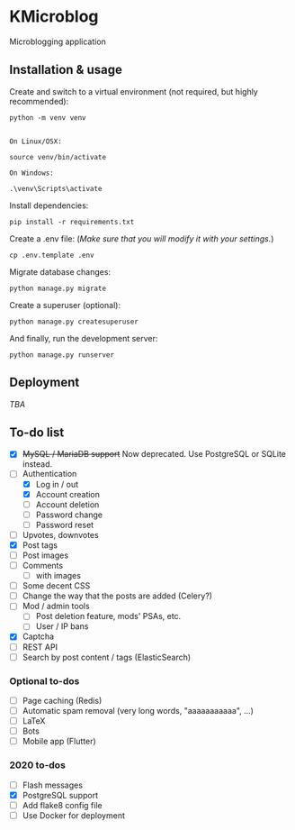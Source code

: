 # KMicroblog
Microblogging application

## Installation & usage
Create and switch to a virtual environment (not required, but highly recommended):
```
python -m venv venv


On Linux/OSX:

source venv/bin/activate

On Windows:

.\venv\Scripts\activate
```

Install dependencies:
```
pip install -r requirements.txt
```

Create a .env file: (*Make sure that you will modify it with your settings.*)
```
cp .env.template .env
```

Migrate database changes:
```
python manage.py migrate
```

Create a superuser (optional):
```
python manage.py createsuperuser
```

And finally, run the development server:
```
python manage.py runserver
```

## Deployment
*TBA*

## To-do list
- [x] ~~MySQL / MariaDB support~~ Now deprecated. Use PostgreSQL or SQLite instead.
- [ ] Authentication
    * [x] Log in / out
    * [x] Account creation
    * [ ] Account deletion
    * [ ] Password change
    * [ ] Password reset
- [ ] Upvotes, downvotes
- [x] Post tags
- [ ] Post images
- [ ] Comments
    * [ ] with images
- [ ] Some decent CSS
- [ ] Change the way that the posts are added (Celery?)
- [ ] Mod / admin tools
    * [ ] Post deletion feature, mods' PSAs, etc.
    * [ ] User / IP bans
- [x] Captcha
- [ ] REST API
- [ ] Search by post content / tags (ElasticSearch)

### Optional to-dos
- [ ] Page caching (Redis)
- [ ] Automatic spam removal (very long words, "aaaaaaaaaaa", ...)
- [ ] LaTeX
- [ ] Bots
- [ ] Mobile app (Flutter)

### 2020 to-dos
- [ ] Flash messages
- [x] PostgreSQL support
- [ ] Add flake8 config file
- [ ] Use Docker for deployment
